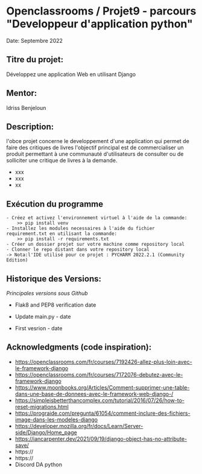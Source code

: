 # Openclassrooms / Projet9 - parcours "Developpeur d'application python"

Date: Septembre 2022 


## Titre du projet:  
Développez une application Web en utilisant Django

## Mentor:
Idriss Benjeloun

## Description:   
l'obce projet concerne le  developpement d'une application qui permet de faire des critiques de livres
l'objectif principal est de commercialiser un produit permettant à une communauté d'utilisateurs de consulter ou de solliciter
une critique de livres à la demande.

- xxx
- xxx
- xx


## Exécution du programme

    - Créez et activez l'environnement virtuel à l'aide de la commande:
        >> pip install venv
    - Installez les modules necessaires à l'aide du fichier requirement.txt en utilisant la commande:   
        >> pip install -r requirements.txt  
    - Créer un dossier projet sur votre machine comme repository local
    - Clonner le repo distant dans votre repository local
    -> Nota:l'IDE utilisé pour ce projet : PYCHARM 2022.2.1 (Community Edition)


## Historique des Versions:    

 *Principales versions sous Github*
 - Flak8 and PEP8 verification date
 
 - Update main.py - date
 - First vesrion - date


## Acknowledgments (code inspiration): 
- https://openclassrooms.com/fr/courses/7192426-allez-plus-loin-avec-le-framework-django
- https://openclassrooms.com/fr/courses/7172076-debutez-avec-le-framework-django
- https://www.moonbooks.org/Articles/Comment-supprimer-une-table-dans-une-base-de-donnees-avec-le-framework-web-django-/
- https://simpleisbetterthancomplex.com/tutorial/2016/07/26/how-to-reset-migrations.html
- https://prograide.com/pregunta/61054/comment-inclure-des-fichiers-image-dans-les-modeles-django
- https://developer.mozilla.org/fr/docs/Learn/Server-side/Django/Home_page
- https://iancarpenter.dev/2021/09/19/django-object-has-no-attribute-save/
- https://
- https://
- Discord DA python